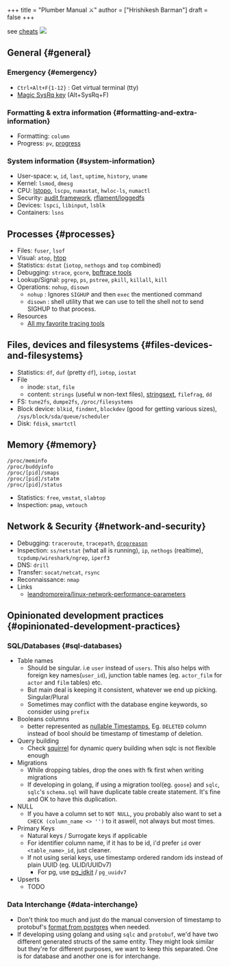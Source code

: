 +++
title = "Plumber Manual ⚔"
author = ["Hrishikesh Barman"]
draft = false
+++

see [cheats](https://cheats.geekodour.org/)
![](/ox-hugo/plumber_manual-364908995.png)

<div class="outline-1 smol-table no-tags">

## General {#general}

<div class="outline-2 smol-table no-tags">

### Emergency {#emergency}

-   `Ctrl+Alt+F{1-12}` : Get virtual terminal (tty)
-   [Magic SysRq key](https://en.wikipedia.org/wiki/Magic_SysRq_key) (Alt+SysRq+F)

</div>

<div class="outline-2 smol-table no-tags">

### Formatting &amp; extra information {#formatting-and-extra-information}

-   Formatting: `column`
-   Progress: `pv`, [progress](https://sirupsen.com/progress)

</div>

<div class="outline-2 smol-table no-tags">

### System information {#system-information}

-   User-space: `w`, `id`, `last`, `uptime`, `history`, `uname`
-   Kernel: `lsmod`, `dmesg`
-   CPU: [lstopo](https://unix.stackexchange.com/questions/113544/interpret-the-output-of-lstopo), `lscpu`, `numastat`, `hwloc-ls`, `numactl`
-   Security: [audit framework](https://wiki.archlinux.org/title/Audit_framework), [rflament/loggedfs](https://github.com/rflament/loggedfs)
-   Devices: `lspci`, `libinput`, `lsblk`
-   Containers: `lsns`

</div>

</div>

<div class="outline-1 smol-table no-tags">

## Processes {#processes}

-   Files: `fuser`, `lsof`
-   Visual: `atop`, [htop](https://peteris.rocks/blog/htop/)
-   Statistics: `dstat` (`iotop`, `nethogs` and `top` combined)
-   Debugging: `strace`, `gcore`, [bpftrace tools](https://github.com/iovisor/bpftrace/tree/master/tools)
-   Lookup/Signal: `pgrep`, `ps`, `pstree`, `pkill`, `killall`, `kill`
-   Operations: `nohup`, `disown`
    -   `nohup` : Ignores `SIGHUP` and then `exec` the mentioned command
    -   `disown` : shell utility that we can use to tell the shell not to send SIGHUP to that process.
-   Resources
    -   [All my favorite tracing tools](https://lobste.rs/s/8992zd/all_my_favorite_tracing_tools_ebpf_qemu)

</div>

<div class="outline-1 smol-table no-tags">

## Files, devices and filesystems {#files-devices-and-filesystems}

-   Statistics: `df`, `duf` (pretty `df`), `iotop`, `iostat`
-   File
    -   inode: `stat`, `file`
    -   content: `strings` (useful w non-text files), [stringsext](https://github.com/getreu/stringsext), `filefrag`, `dd`
-   FS: `tune2fs`, `dumpe2fs`, `/proc/filesystems`
-   Block device: `blkid`, `findmnt`, `blockdev` (good for getting various sizes), `/sys/block/sda/queue/scheduler`
-   Disk: `fdisk`, `smartctl`

</div>

<div class="outline-1 smol-table no-tags">

## Memory {#memory}

```text
/proc/meminfo
/proc/buddyinfo
/proc/[pid]/smaps
/proc/[pid]/statm
/proc/[pid]/status
```

-   Statistics: `free`, `vmstat`, `slabtop`
-   Inspection: `pmap`, `vmtouch`

</div>

<div class="outline-1 smol-table no-tags">

## Network &amp; Security {#network-and-security}

-   Debugging: `traceroute`, `tracepath`, [`dropreason`](https://dxuuu.xyz/dropreason.html)
-   Inspection: `ss/netstat` (what all is running), `ip`, `nethogs` (realtime), `tcpdump/wireshark/ngrep`, `iperf3`
-   DNS: `drill`
-   Transfer: `socat/netcat`, `rsync`
-   Reconnaissance: `nmap`
-   Links
    -   [leandromoreira/linux-network-performance-parameters](https://github.com/leandromoreira/linux-network-performance-parameters)

</div>

<div class="outline-1 smol-table no-tags">

## Opinionated development practices {#opinionated-development-practices}

<div class="outline-2 smol-table no-tags">

### SQL/Databases {#sql-databases}

-   Table names
    -   Should be singular. i.e `user` instead of `users`. This also helps with foreign key names(`user_id`), junction table names (eg. `actor_film` for `actor` and `film` tables) etc.
    -   But main deal is keeping it consistent, whatever we end up picking. Singular/Plural
    -   Sometimes may conflict with the database engine keywords, so consider using `prefix`
-   Booleans columns
    -   better represented as [nullable Timestamps](https://changelog.com/posts/you-might-as-well-timestamp-it), Eg. `DELETED` column instead of bool should be timestamp of timestamp of deletion.
-   Query building
    -   Check [squirrel](https://github.com/Masterminds/squirrel) for dynamic query building when sqlc is not flexible enough
-   Migrations
    -   While dropping tables, drop the ones with fk first when writing migrations
    -   If developing in golang, if using a migration tool(eg. `goose`) and `sqlc`, `sqlc`'s `schema.sql` will have duplicate table create statement. It's fine and OK to have this duplication.
-   NULL
    -   If you have a column set to `NOT NULL`, you probably also want to set a `CHECK (column_name <> '')` to it aswell, not always but most times.
-   Primary Keys
    -   Natural keys / Surrogate keys if applicable
    -   For identifier column name, if it has to be id, i'd prefer `id` over `<table_name>_id`, just cleaner.
    -   If not using serial keys, use timestamp ordered random ids instead of plain UUID (eg. ULID/UUIDv7)
        -   For pg, use [pg_idkit](https://github.com/VADOSWARE/pg_idkit) / `pg_uuidv7`
-   Upserts
    -   TODO

</div>

<div class="outline-2 smol-table no-tags">

### Data Interchange {#data-interchange}

-   Don't think too much and just do the manual conversion of timestamp to protobuf's [format from postgres](https://stackoverflow.com/questions/77773539/deserialize-timestamp-from-postgres-into-google-protobuf-timestamp-with-sqlx) when needed.
-   If developing using golang and using `sqlc` and `protobuf`, we'd have two different generated structs of the same entity. They might look similar but they're for different purposes, we want to keep this separated. One is for database and another one is for interchange.

</div>

</div>
